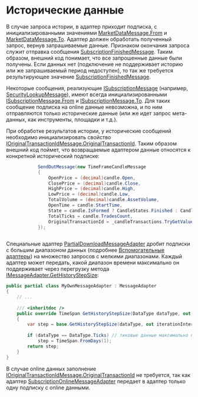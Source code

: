 # Исторические данные

В случае запроса истории, в адаптер приходит подписка, с инициализированными значениями [MarketDataMessage.From](xref:StockSharp.Messages.MarketDataMessage.From) и [MarketDataMessage.To](xref:StockSharp.Messages.MarketDataMessage.To). Адаптер должен обработать полученный запрос, вернув запрашиваемые данные. Признаком окончания запроса служит отправка сообщения [SubscriptionFinishedMessage](xref:StockSharp.Messages.SubscriptionFinishedMessage). Таким образом, внешний код понимает, что все запрошенные данные были получены. Если данных нет (подключение не поддерживает историю или же запрашиваемый период недоступен), то так же требуется результирующее значение [SubscriptionFinishedMessage](xref:StockSharp.Messages.SubscriptionFinishedMessage). 

Некоторые сообщения, реализующие [ISubscriptionMessage](xref:StockSharp.Messages.ISubscriptionMessage) (например, [SecurityLookupMessage](xref:StockSharp.Messages.SecurityLookupMessage)), имеют всегда инициализированными [ISubscriptionMessage.From](xref:StockSharp.Messages.ISubscriptionMessage.From) и [ISubscriptionMessage.To](xref:StockSharp.Messages.ISubscriptionMessage.To). Для таких сообщение подписка на online данные невозможна, и по ним отправляются только исторические данные (или же идет запрос мета\-данных, как инструменты, площадки и т.д.). 

При обработке результатов истории, у исторические сообщений необходимо инициализировать свойство [IOriginalTransactionIdMessage.OriginalTransactionId](xref:StockSharp.Messages.IOriginalTransactionIdMessage.OriginalTransactionId). Таким образом внешний код поймет, что возвращаемые адаптером данные относятся к конкретной исторический подписке:

```cs
      		SendOutMessage(new TimeFrameCandleMessage
			{
				OpenPrice = (decimal)candle.Open,
				ClosePrice = (decimal)candle.Close,
				HighPrice = (decimal)candle.High,
				LowPrice = (decimal)candle.Low,
				TotalVolume = (decimal)candle.AssetVolume,
				OpenTime = candle.StartTime,
				State = candle.IsFormed ? CandleStates.Finished : CandleStates.Active,
				TotalTicks = candle.TradesCount,
				OriginalTransactionId = _candleTransactions.TryGetValue(Tuple.Create(secId, tf)), // <- заполняем идентификато подписки, по которому внешний код определит, какой инструмент и тайм-фрейм был в подписке
			});
      
```

Специальные адаптер [PartialDownloadMessageAdapter](xref:StockSharp.Algo.PartialDownloadMessageAdapter) дробит подписки с большим диапазоном данных (подробнее [Вспомогательные адаптеры](Messages_adapters_chain.md)) на множество запросов с мелкими диапазонами. Каждый адаптер может передать, какой диапазон времени максимально он поддерживает через перегрузку метода [IMessageAdapter.GetHistoryStepSize](xref:StockSharp.Messages.IMessageAdapter.GetHistoryStepSize(StockSharp.Messages.DataType,System.TimeSpan@)):

```cs
public partial class MyOwnMessageAdapter : MessageAdapter
{
	// ...
	
	/// <inheritdoc />
	public override TimeSpan GetHistoryStepSize(DataType dataType, out TimeSpan iterationInterval)
	{
		var step = base.GetHistoryStepSize(dataType, out iterationInterval);
			
		if (dataType == DataType.Ticks) // тиковые данные максимально поддерживает диапазон в один день
			step = TimeSpan.FromDays(1);
		return step;
	}
}
```

В случае online данных заполнение [IOriginalTransactionIdMessage.OriginalTransactionId](xref:StockSharp.Messages.IOriginalTransactionIdMessage.OriginalTransactionId) не требуется, так как адаптер [SubscriptionOnlineMessageAdapter](xref:StockSharp.Algo.SubscriptionOnlineMessageAdapter) передает в адаптер только одну подписку с online данными.
